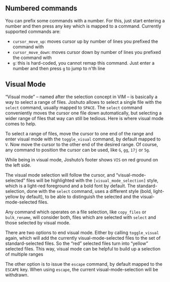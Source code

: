 ## Numbered commands
You can prefix some commands with a number. For this, just start entering
a number and then press any key which is mapped to a command. Currently
supported commands are:
  - `cursor_move_up`: moves cursor up by number of lines you prefixed the
    command with
  - `cursor_move_down`: moves cursor down by number of lines you prefixed the
    command with
  - `g`: this is hard-coded, you cannot remap this command. Just enter a number
    and then press `g` to jump to n'th line

## Visual Mode
“Visual mode” – named after the selection concept in VIM – is basically a way to 
select a range of files.
Joshuto allows to select a single file with the `select` command, usually mapped to `SPACE`.
The `select` command conveniently moves the cursor one file down automatically, but
selecting a wider range of files that way can still be tedious.
Here is where visual mode comes to help.

To select a range of files, move the cursor to one end of the range and enter visual mode
with the `toggle_visual` command, by default mapped to `V`.
Now move the cursor to the other end of the desired range.
Of course, any command to position the cursor can be used, like `G`, `gg`, `17j` or `5g`.

While being in visual mode, Joshuto’s footer shows `VIS` on red ground on the left side.

The visual mode selection will follow the cursor, and “visual-mode-selected” files will be
highlighted with the `[visual_mode_selection]` style, which is a light-red foreground and
a bold font by default.
The standard-selection, done with the `select` command, uses a different style (bold, light-yellow by default),
to be able to distinguish the selected and the visual-mode-selected files.

Any command which operates on a file selection, like `copy_files` or `bulk_rename`, will
consider both, files which are selected with `select` and those selected by visual mode.

There are two options to end visual mode. Either by calling `toggle_visual` again, which
will add the currently visual-mode-selected files to the set of standard-selected files.
So the “red” selected files turn into “yellow” selected files.
This way, visual mode can be helpful to build up a selection of multiple ranges

The other option is to issue the `escape` command, by default mapped to the `ESCAPE` key.
When using `escape`, the current visual-mode-selection will be withdrawn.


